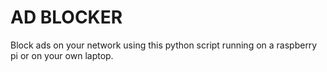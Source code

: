 # AD BLOCKER

Block ads on your network using this python script running on a raspberry pi or on your own laptop.
